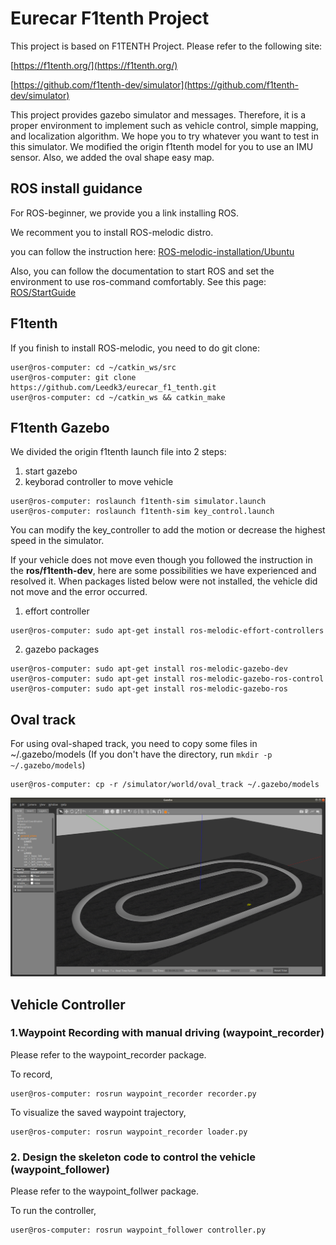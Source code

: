 # Eurecar F1tenth Project
This project is based on F1TENTH Project.
Please refer to the following site:

[https://f1tenth.org/](https://f1tenth.org/)

[https://github.com/f1tenth-dev/simulator](https://github.com/f1tenth-dev/simulator)

This project provides gazebo simulator and messages. 
Therefore, it is a proper environment to implement such as vehicle control, simple mapping, and localization algorithm. We hope you to try whatever you want to test in this simulator. We modified the origin f1tenth model for you to use an IMU sensor. Also, we added the oval shape easy map.

## ROS install guidance
For ROS-beginner, we provide you a link installing ROS.

We recomment you to install ROS-melodic distro.

you can follow the instruction here:
[ROS-melodic-installation/Ubuntu](http://wiki.ros.org/melodic/Installation/Ubuntu)

Also, you can follow the documentation to start ROS and set the environment to use ros-command comfortably.
See this page: [ROS/StartGuide](http://wiki.ros.org/ROS/StartGuide)

## F1tenth 
If you finish to install ROS-melodic, you need to do git clone:
```
user@ros-computer: cd ~/catkin_ws/src
user@ros-computer: git clone https://github.com/Leedk3/eurecar_f1_tenth.git
user@ros-computer: cd ~/catkin_ws && catkin_make
```

## F1tenth Gazebo 
We divided the origin f1tenth launch file into 2 steps: 
1. start gazebo
2. keyborad controller to move vehicle
```
user@ros-computer: roslaunch f1tenth-sim simulator.launch
user@ros-computer: roslaunch f1tenth-sim key_control.launch
```
You can modify the key_controller to add the motion or decrease the highest speed in the simulator.

If your vehicle does not move even though you followed the instruction in the **ros/f1tenth-dev**, here are some possibilities we have experienced and resolved it. When packages listed below were not installed, the vehicle did not move and the error occurred. 

1. effort controller
```
user@ros-computer: sudo apt-get install ros-melodic-effort-controllers
```
2. gazebo packages
```
user@ros-computer: sudo apt-get install ros-melodic-gazebo-dev
user@ros-computer: sudo apt-get install ros-melodic-gazebo-ros-control
user@ros-computer: sudo apt-get install ros-melodic-gazebo-ros
``` 

## Oval track
For using oval-shaped track, you need to copy some files in ~/.gazebo/models (If you don't have the directory, run `mkdir -p ~/.gazebo/models`)
```
user@ros-computer: cp -r /simulator/world/oval_track ~/.gazebo/models
```

![Alt text](/media/gazebo_oval_track.png "Oval Track")


## Vehicle Controller
### 1.Waypoint Recording with manual driving (waypoint_recorder)

Please refer to the waypoint_recorder package.

To record,
```
user@ros-computer: rosrun waypoint_recorder recorder.py
```
To visualize the saved waypoint trajectory,
```
user@ros-computer: rosrun waypoint_recorder loader.py
```

### 2. Design the skeleton code to control the vehicle (waypoint_follower)
Please refer to the waypoint_follwer package.

To run the controller,
```
user@ros-computer: rosrun waypoint_follower controller.py
```

